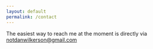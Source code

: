 ```yaml
---
layout: default
permalink: /contact
---
```

The easiest way to reach me at the moment is directly via notdanwilkerson@gmail.com
